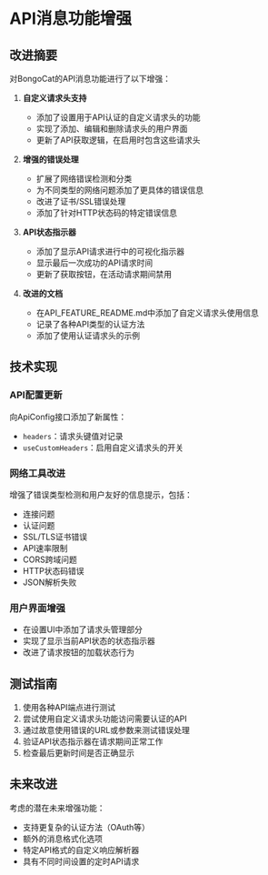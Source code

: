 # API消息功能增强

## 改进摘要

对BongoCat的API消息功能进行了以下增强：

1. **自定义请求头支持**
   - 添加了设置用于API认证的自定义请求头的功能
   - 实现了添加、编辑和删除请求头的用户界面
   - 更新了API获取逻辑，在启用时包含这些请求头

2. **增强的错误处理**
   - 扩展了网络错误检测和分类
   - 为不同类型的网络问题添加了更具体的错误信息
   - 改进了证书/SSL错误处理
   - 添加了针对HTTP状态码的特定错误信息

3. **API状态指示器**
   - 添加了显示API请求进行中的可视化指示器
   - 显示最后一次成功的API请求时间
   - 更新了获取按钮，在活动请求期间禁用

4. **改进的文档**
   - 在API_FEATURE_README.md中添加了自定义请求头使用信息
   - 记录了各种API类型的认证方法
   - 添加了使用认证请求头的示例

## 技术实现

### API配置更新
向ApiConfig接口添加了新属性：
- `headers`：请求头键值对记录
- `useCustomHeaders`：启用自定义请求头的开关

### 网络工具改进
增强了错误类型检测和用户友好的信息提示，包括：
- 连接问题
- 认证问题
- SSL/TLS证书错误
- API速率限制
- CORS跨域问题
- HTTP状态码错误
- JSON解析失败

### 用户界面增强
- 在设置UI中添加了请求头管理部分
- 实现了显示当前API状态的状态指示器
- 改进了请求按钮的加载状态行为

## 测试指南

1. 使用各种API端点进行测试
2. 尝试使用自定义请求头功能访问需要认证的API
3. 通过故意使用错误的URL或参数来测试错误处理
4. 验证API状态指示器在请求期间正常工作
5. 检查最后更新时间是否正确显示

## 未来改进

考虑的潜在未来增强功能：
- 支持更复杂的认证方法（OAuth等）
- 额外的消息格式化选项
- 特定API格式的自定义响应解析器
- 具有不同时间设置的定时API请求
